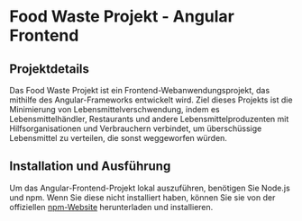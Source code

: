# Food Waste Projekt - Angular Frontend

## Projektdetails

Das Food Waste Projekt ist ein Frontend-Webanwendungsprojekt, das mithilfe des Angular-Frameworks entwickelt wird. Ziel dieses Projekts ist die Minimierung von Lebensmittelverschwendung, indem es Lebensmittelhändler, Restaurants und andere Lebensmittelproduzenten mit Hilfsorganisationen und Verbrauchern verbindet, um überschüssige Lebensmittel zu verteilen, die sonst weggeworfen würden.

## Installation und Ausführung

Um das Angular-Frontend-Projekt lokal auszuführen, benötigen Sie Node.js und npm. Wenn Sie diese nicht installiert haben, können Sie sie von der offiziellen [npm-Website](https://www.npmjs.com/get-npm) herunterladen und installieren.
